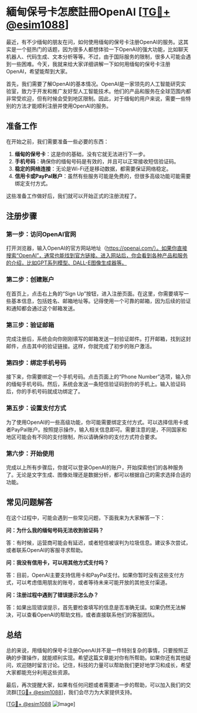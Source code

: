 # 緬甸保号卡怎麽註冊OpenAI [[TG💪+ @esim1088](https://t.me/s/esim1088)]

最近，有不少缅甸的朋友在问，如何使用缅甸的保号卡注册OpenAI的服务。这其实是一个挺热门的话题，因为很多人都想体验一下OpenAI的强大功能，比如聊天机器人、代码生成、文本分析等等。不过，由于国际服务的限制，很多人可能会遇到一些困难。今天，我就来给大家详细讲解一下如何用缅甸的保号卡注册OpenAI，希望能帮到大家。

首先，我们需要了解OpenAI的基本情况。OpenAI是一家领先的人工智能研究实验室，致力于开发和推广友好型人工智能技术。他们的产品和服务在全球范围内都非常受欢迎，但有时候会受到地区限制。因此，对于缅甸的用户来说，需要一些特别的方法才能顺利注册并使用OpenAI的服务。

## 准备工作

在开始之前，我们需要准备一些必要的东西：

1. **缅甸的保号卡**：这是你的基础，没有它就无法进行下一步。
2. **手机号码**：确保你的缅甸号码是有效的，并且可以正常接收短信验证码。
3. **稳定的网络连接**：无论是Wi-Fi还是移动数据，都需要保证网络稳定。
4. **信用卡或PayPal账户**：虽然有些服务可能是免费的，但很多高级功能可能需要绑定支付方式。

这些准备工作做好后，我们就可以开始正式的注册流程了。

## 注册步骤

### 第一步：访问OpenAI官网

打开浏览器，输入OpenAI的官方网站地址（https://openai.com/）。如果你直接搜索“OpenAI”，通常也能找到官方链接。进入网站后，你会看到各种产品和服务的介绍，比如GPT系列模型、DALL-E图像生成器等。

### 第二步：创建账户

在首页上，点击右上角的“Sign Up”按钮，进入注册页面。在这里，你需要填写一些基本信息，包括姓名、邮箱地址等。记得使用一个可靠的邮箱，因为后续的验证和通知都会通过这个邮箱发送。

### 第三步：验证邮箱

完成注册后，系统会向你刚刚填写的邮箱发送一封验证邮件。打开邮箱，找到这封邮件，点击其中的验证链接。这样，你就完成了初步的账户激活。

### 第四步：绑定手机号码

接下来，你需要绑定一个手机号码。点击页面上的“Phone Number”选项，输入你的缅甸手机号码。然后，系统会发送一条短信验证码到你的手机上。输入验证码后，你的手机号码就成功绑定了。

### 第五步：设置支付方式

为了使用OpenAI的一些高级功能，你可能需要绑定支付方式。可以选择信用卡或者PayPal账户。按照提示操作，输入相关信息即可。需要注意的是，不同国家和地区可能会有不同的支付限制，所以请确保你的支付方式符合要求。

### 第六步：开始使用

完成以上所有步骤后，你就可以登录OpenAI的账户，开始探索他们的各种服务了。无论是文字生成、图像处理还是数据分析，都可以根据自己的需求选择合适的功能。

## 常见问题解答

在这个过程中，可能会遇到一些常见问题，下面我来为大家解答一下：

**问：为什么我的缅甸号码无法收到验证码？**

答：有时候，运营商可能会有延迟，或者短信被误判为垃圾信息。建议多次尝试，或者联系OpenAI的客服寻求帮助。

**问：我没有信用卡，可以用其他方式支付吗？**

答：目前，OpenAI主要支持信用卡和PayPal支付。如果你暂时没有这些支付方式，可以考虑借用朋友的账号，或者等待未来可能开放的其他支付渠道。

**问：注册过程中遇到了错误提示怎么办？**

答：如果出现错误提示，首先要检查填写的信息是否准确无误。如果仍然无法解决，可以查看OpenAI的帮助文档，或者直接联系他们的客服团队。

## 总结

总的来说，用缅甸的保号卡注册OpenAI并不是一件特别复杂的事情，只要按照正确的步骤操作，就能顺利实现。希望这篇文章能对你有所帮助。如果你还有其他疑问，欢迎随时留言讨论。记住，科技的力量可以帮助我们更好地学习和成长，希望大家都能充分利用这些资源。

最后，再次提醒大家，如果有任何问题或者需要进一步的帮助，可以加入我们的交流群[[TG💪+ @esim1088](https://t.me/s/esim1088)]，我们会尽力为大家提供支持。

[[TG💪+ @esim1088](https://t.me/s/esim1088) ![Image](https://i.postimg.cc/4NQfJmqS/Snipaste-2025-05-13-00-14-12.png)]